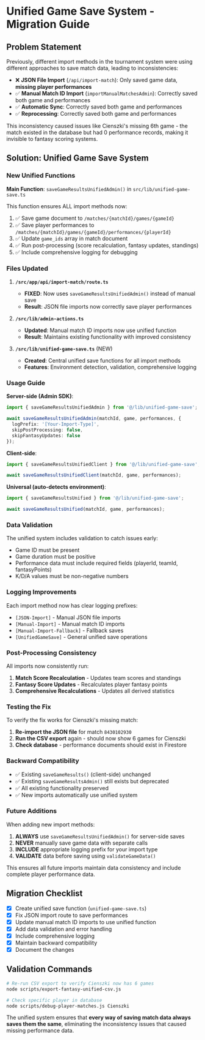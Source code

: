 # Unified Game Save System - Migration Guide

## Problem Statement

Previously, different import methods in the tournament system were using different approaches to save match data, leading to inconsistencies:

- ❌ **JSON File Import** (`/api/import-match`): Only saved game data, **missing player performances**
- ✅ **Manual Match ID Import** (`importManualMatchesAdmin`): Correctly saved both game and performances
- ✅ **Automatic Sync**: Correctly saved both game and performances
- ✅ **Reprocessing**: Correctly saved both game and performances

This inconsistency caused issues like Cienszki's missing 6th game - the match existed in the database but had 0 performance records, making it invisible to fantasy scoring systems.

## Solution: Unified Game Save System

### New Unified Functions

**Main Function**: `saveGameResultsUnifiedAdmin()` in `src/lib/unified-game-save.ts`

This function ensures ALL import methods now:
1. ✅ Save game document to `/matches/{matchId}/games/{gameId}`
2. ✅ Save player performances to `/matches/{matchId}/games/{gameId}/performances/{playerId}` 
3. ✅ Update `game_ids` array in match document
4. ✅ Run post-processing (score recalculation, fantasy updates, standings)
5. ✅ Include comprehensive logging for debugging

### Files Updated

1. **`/src/app/api/import-match/route.ts`**
   - **FIXED**: Now uses `saveGameResultsUnifiedAdmin()` instead of manual save
   - **Result**: JSON file imports now correctly save player performances

2. **`/src/lib/admin-actions.ts`**  
   - **Updated**: Manual match ID imports now use unified function
   - **Result**: Maintains existing functionality with improved consistency

3. **`/src/lib/unified-game-save.ts`** (NEW)
   - **Created**: Central unified save functions for all import methods
   - **Features**: Environment detection, validation, comprehensive logging

### Usage Guide

**Server-side (Admin SDK)**:
```typescript
import { saveGameResultsUnifiedAdmin } from '@/lib/unified-game-save';

await saveGameResultsUnifiedAdmin(matchId, game, performances, {
  logPrefix: '[Your-Import-Type]',
  skipPostProcessing: false,
  skipFantasyUpdates: false
});
```

**Client-side**:
```typescript
import { saveGameResultsUnifiedClient } from '@/lib/unified-game-save';

await saveGameResultsUnifiedClient(matchId, game, performances);
```

**Universal (auto-detects environment)**:
```typescript
import { saveGameResultsUnified } from '@/lib/unified-game-save';

await saveGameResultsUnified(matchId, game, performances);
```

### Data Validation

The unified system includes validation to catch issues early:
- Game ID must be present
- Game duration must be positive  
- Performance data must include required fields (playerId, teamId, fantasyPoints)
- K/D/A values must be non-negative numbers

### Logging Improvements

Each import method now has clear logging prefixes:
- `[JSON-Import]` - Manual JSON file imports
- `[Manual-Import]` - Manual match ID imports  
- `[Manual-Import-Fallback]` - Fallback saves
- `[UnifiedGameSave]` - General unified save operations

### Post-Processing Consistency

All imports now consistently run:
1. **Match Score Recalculation** - Updates team scores and standings
2. **Fantasy Score Updates** - Recalculates player fantasy points
3. **Comprehensive Recalculations** - Updates all derived statistics

### Testing the Fix

To verify the fix works for Cienszki's missing match:

1. **Re-import the JSON file** for match `8430102930`
2. **Run the CSV export** again - should now show 6 games for Cienszki
3. **Check database** - performance documents should exist in Firestore

### Backward Compatibility

- ✅ Existing `saveGameResults()` (client-side) unchanged
- ✅ Existing `saveGameResultsAdmin()` still exists but deprecated
- ✅ All existing functionality preserved
- ✅ New imports automatically use unified system

### Future Additions

When adding new import methods:
1. **ALWAYS** use `saveGameResultsUnifiedAdmin()` for server-side saves
2. **NEVER** manually save game data with separate calls
3. **INCLUDE** appropriate logging prefix for your import type
4. **VALIDATE** data before saving using `validateGameData()`

This ensures all future imports maintain data consistency and include complete player performance data.

## Migration Checklist

- [x] Create unified save function (`unified-game-save.ts`)
- [x] Fix JSON import route to save performances 
- [x] Update manual match ID imports to use unified function
- [x] Add data validation and error handling
- [x] Include comprehensive logging
- [x] Maintain backward compatibility
- [x] Document the changes

## Validation Commands

```bash
# Re-run CSV export to verify Cienszki now has 6 games
node scripts/export-fantasy-unified-csv.js

# Check specific player in database  
node scripts/debug-player-matches.js Cienszki
```

The unified system ensures that **every way of saving match data always saves them the same**, eliminating the inconsistency issues that caused missing performance data.